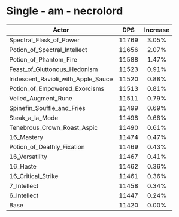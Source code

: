 # Single - am - necrolord
| Actor | DPS | Increase |
|---|:---:|:---:|
|Spectral_Flask_of_Power|11769|3.05%|
|Potion_of_Spectral_Intellect|11656|2.07%|
|Potion_of_Phantom_Fire|11588|1.47%|
|Feast_of_Gluttonous_Hedonism|11523|0.91%|
|Iridescent_Ravioli_with_Apple_Sauce|11520|0.88%|
|Potion_of_Empowered_Exorcisms|11513|0.81%|
|Veiled_Augment_Rune|11511|0.79%|
|Spinefin_Souffle_and_Fries|11499|0.69%|
|Steak_a_la_Mode|11498|0.68%|
|Tenebrous_Crown_Roast_Aspic|11490|0.61%|
|16_Mastery|11474|0.47%|
|Potion_of_Deathly_Fixation|11469|0.43%|
|16_Versatility|11467|0.41%|
|16_Haste|11462|0.36%|
|16_Critical_Strike|11461|0.36%|
|7_Intellect|11458|0.34%|
|6_Intellect|11447|0.24%|
|Base|11420|0.00%|
